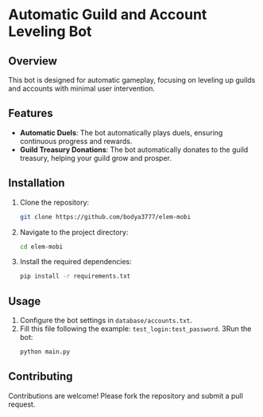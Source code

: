 # Automatic Guild and Account Leveling Bot

## Overview
This bot is designed for automatic gameplay, focusing on leveling up guilds and accounts with minimal user intervention.

## Features
- **Automatic Duels**: The bot automatically plays duels, ensuring continuous progress and rewards.
- **Guild Treasury Donations**: The bot automatically donates to the guild treasury, helping your guild grow and prosper.

## Installation
1. Clone the repository:
    ```sh
    git clone https://github.com/bodya3777/elem-mobi
    ```
2. Navigate to the project directory:
    ```sh
    cd elem-mobi
    ```
3. Install the required dependencies:
    ```sh
    pip install -r requirements.txt
    ```

## Usage
1. Configure the bot settings in `database/accounts.txt`.
2. Fill this file following the example: `test_login:test_password`.
3Run the bot:
    ```sh
    python main.py
    ```

## Contributing
Contributions are welcome! Please fork the repository and submit a pull request.


